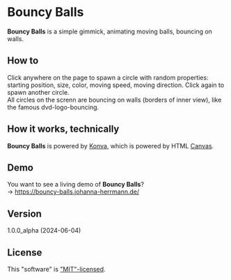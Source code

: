# Bouncy Balls

**Bouncy Balls** is a simple gimmick, animating moving balls, bouncing on walls.

## How to
Click anywhere on the page to spawn a circle with random properties: starting position, size, color, moving speed, moving direction.
Click again to spawn another circle. \
All circles on the screnn are bouncing on walls (borders of inner view), like the famous dvd-logo-bouncing.

## How it works, technically
**Bouncy Balls** is powered by [Konva](https://www.npmjs.com/package/konva),
which is powered by HTML [Canvas](https://www.w3schools.com/graphics/canvas_intro.asp).

## Demo
You want to see a living demo of **Bouncy Balls**? \
&rarr; https://bouncy-balls.johanna-herrmann.de/

## Version
1.0.0_alpha (2024-06-04)

## License
This "software" is ["MIT"-licensed](./LICENSE).
